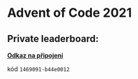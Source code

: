 # Advent of Code 2021
## __Private leaderboard__:
[__Odkaz na připojení__](https://adventofcode.com/2021/leaderboard/private)

kód `1469091-b44e0012`
